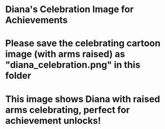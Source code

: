 # Diana's Celebration Image for Achievements
# Please save the celebrating cartoon image (with arms raised) as "diana_celebration.png" in this folder
# This image shows Diana with raised arms celebrating, perfect for achievement unlocks!